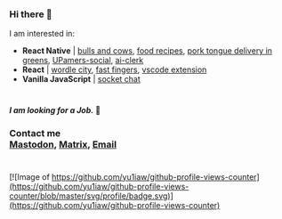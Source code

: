 ### Hi there 👋
I am interested in:
- **React Native** | [bulls and cows](https://drive.google.com/file/d/1MlImDa_M-etUSS2aNn7Nv5V2_PBjOczK/view?usp=sharing), [food recipes](https://drive.google.com/file/d/1F6bQLXij8O5_6ikwa8k1IsjdYZMK036N/view?usp=share_link), [pork tongue delivery in greens](https://expo.dev/@yu1ia/uber-eats), [UPamers-social](https://expo.dev/@yu1ia/epam-project), [ai-clerk](https://expo.dev/@yu1ia/chatGPT-app)
- **React** | [wordle city](https://wordle-british-city.netlify.app), [fast fingers](https://yu1ia-warming-up-fingers.netlify.app), [vscode extension](https://marketplace.visualstudio.com/items?itemName=yu1ia-vasyleniuk.react-reactnative-snippets-essential)
- **Vanilla JavaScript** | [socket chat](https://chat-u6d0.onrender.com)
#
  

#### _I am looking for a Job._ :mega:

### Contact me <br /><a rel="me" href="https://ohai.social/@yu1ia">Mastodon</a>, <a href="https://matrix.to/#/@yu1iaw:matrix.org">Matrix</a>, <a href="mailto:yu1iaw@tutamail.com">Email</a>
#
[![Image of https://github.com/yu1iaw/github-profile-views-counter](https://github.com/yu1iaw/github-profile-views-counter/blob/master/svg/profile/badge.svg)](https://github.com/yu1iaw/github-profile-views-counter)

